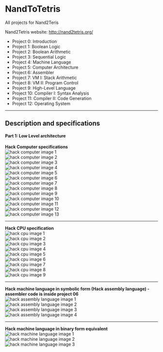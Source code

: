 # NandToTetris

All projects for Nand2Teris

Nand2Tetris website: http://nand2tetris.org/

* Project 0: Introduction 
* Project 1: Boolean Logic
* Project 2: Boolean Arithmetic
* Project 3: Sequential Logic   
* Project 4: Machine Language 
* Project 5: Computer Architecture  
* Project 6: Assembler   
* Project 7: VM I: Stack Arithmetic   
* Project 8: VM II: Program Control   
* Project 9: High-Level Language  
* Project 10: Compiler I: Syntax Analysis   
* Project 11: Compiler II: Code Generation   
* Project 12: Operating System 

<hr>  

## Description and specifications  

#### Part 1: Low Level architecture  

**Hack Computer specifications**  
![hack computer image 1](https://github.com/vaithak/NandToTetris/blob/master/images/HackComputer/hack_computer_1.png)  
![hack computer image 2](https://github.com/vaithak/NandToTetris/blob/master/images/HackComputer/hack_computer_2.png)  
![hack computer image 3](https://github.com/vaithak/NandToTetris/blob/master/images/HackComputer/hack_computer_3.png)  
![hack computer image 4](https://github.com/vaithak/NandToTetris/blob/master/images/HackComputer/hack_computer_4.png)  
![hack computer image 5](https://github.com/vaithak/NandToTetris/blob/master/images/HackComputer/hack_computer_5.png)  
![hack computer image 6](https://github.com/vaithak/NandToTetris/blob/master/images/HackComputer/hack_computer_6.png)  
![hack computer image 7](https://github.com/vaithak/NandToTetris/blob/master/images/HackComputer/hack_computer_7.png)  
![hack computer image 8](https://github.com/vaithak/NandToTetris/blob/master/images/HackComputer/hack_computer_8.png)  
![hack computer image 9](https://github.com/vaithak/NandToTetris/blob/master/images/HackComputer/hack_computer_9.png)  
![hack computer image 10](https://github.com/vaithak/NandToTetris/blob/master/images/HackComputer/hack_computer_10.png)  
![hack computer image 11](https://github.com/vaithak/NandToTetris/blob/master/images/HackComputer/hack_computer_11.png)  
![hack computer image 12](https://github.com/vaithak/NandToTetris/blob/master/images/HackComputer/hack_computer_12.png)  
![hack computer image 13](https://github.com/vaithak/NandToTetris/blob/master/images/HackComputer/hack_computer_13.png)  
<hr>  

**Hack CPU specification**  
![hack cpu image 1](https://github.com/vaithak/NandToTetris/blob/master/images/HackCPU/hack_cpu_1.png)  
![hack cpu image 2](https://github.com/vaithak/NandToTetris/blob/master/images/HackCPU/hack_cpu_2.png)  
![hack cpu image 3](https://github.com/vaithak/NandToTetris/blob/master/images/HackCPU/hack_cpu_3.png)  
![hack cpu image 4](https://github.com/vaithak/NandToTetris/blob/master/images/HackCPU/hack_cpu_4.png)  
![hack cpu image 5](https://github.com/vaithak/NandToTetris/blob/master/images/HackCPU/hack_cpu_5.png)  
![hack cpu image 6](https://github.com/vaithak/NandToTetris/blob/master/images/HackCPU/hack_cpu_6.png)  
![hack cpu image 7](https://github.com/vaithak/NandToTetris/blob/master/images/HackCPU/hack_cpu_7.png)  
![hack cpu image 8](https://github.com/vaithak/NandToTetris/blob/master/images/HackCPU/hack_cpu_8.png)  
![hack cpu image 9](https://github.com/vaithak/NandToTetris/blob/master/images/HackCPU/hack_cpu_9.png)  
<hr>  

**Hack machine language in symbolic form (Hack assembly language) - assembler code is inside project 06**  
![hack assembly language image 1](https://github.com/vaithak/NandToTetris/blob/master/images/HackMachineLanguage/hack_language_1.png)  
![hack assembly language image 2](https://github.com/vaithak/NandToTetris/blob/master/images/HackMachineLanguage/hack_language_2.png)  
![hack assembly language image 3](https://github.com/vaithak/NandToTetris/blob/master/images/HackMachineLanguage/hack_language_3.png)  
![hack assembly language image 4](https://github.com/vaithak/NandToTetris/blob/master/images/HackMachineLanguage/hack_language_4.png) 
<hr>  

**Hack machine language in binary form equivalent**  
![hack machine language image 1](https://github.com/vaithak/NandToTetris/blob/master/images/HackMachineLanguage/hack_language_5.png)  
![hack machine language image 2](https://github.com/vaithak/NandToTetris/blob/master/images/HackMachineLanguage/hack_language_6.png)  
![hack machine language image 3](https://github.com/vaithak/NandToTetris/blob/master/images/HackMachineLanguage/hack_language_7.png)    

